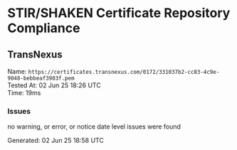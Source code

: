 # STIR/SHAKEN Certificate Repository Compliance

## TransNexus

Name: `https://certificates.transnexus.com/0172/331037b2-cc83-4c9e-9048-bebbeaf3903f.pem`\
Tested At: 02 Jun 25 18:26 UTC\
Time: 19ms

### Issues

no warning, or error, or notice date level issues were found

Generated: 02 Jun 25 18:58 UTC